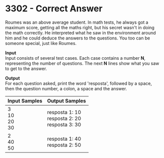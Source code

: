 # 3302 - Correct Answer

Roumes was an above average student. In math tests, he always got a maximum score, getting all the maths right, but his secret wasn't in doing the math correctly. He interpreted what he saw in the environment around him and he could deduce the answers to the questions. You too can be someone special, just like Roumes.

**Input**<br>
Input consists of several test cases. Each case contains a number **N**, representing the number of questions. The next **N** lines show what you saw to get to the answer.

**Output**<br>
For each question asked, print the word 'resposta', followed by a space, then the question number, a colon, a space and the answer.

| Input Samples             | Output Samples                                         |
|:--------------------------|:-------------------------------------------------------|
| 3 <br> 10 <br> 20 <br> 30 | resposta 1: 10 <br> resposta 2: 20 <br> resposta 3: 30 |
| 2 <br> 40 <br> 50         | resposta 1: 40 <br> resposta 2: 50                     |